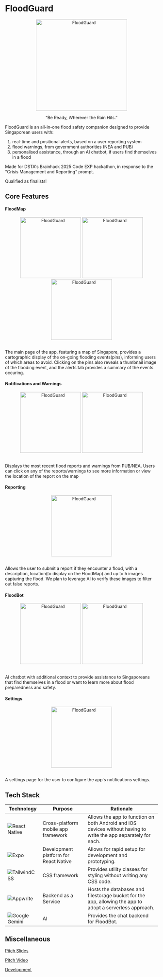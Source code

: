 # FloodGuard

<div align="center">
    <img src="../assets/floodguard.png" alt="FloodGuard" width="300">
    <p align="center">“Be Ready, Wherever the Rain Hits.”<p>
</div>

FloodGuard is an all-in-one flood safety companion designed to provide Singaporean users with:
1. real-time and positional alerts, based on a user reporting system
2. flood warnings, from government authorities (NEA and PUB)
3. personalised assistance, through an AI chatbot, if users find themselves in a flood

Made for DSTA's Brainhack 2025 Code EXP hackathon, in response to the "Crisis Management and Reporting" prompt.

Qualified as finalists!

## Core Features

#### FloodMap
<div align="center">
    <img src="./floodmap1.jpg" alt="FloodGuard" width="200">
    <img src="./floodmap2.jpg" alt="FloodGuard" width="200">
    <img src="./floodmap3.jpg" alt="FloodGuard" width="200">
</div>

</br>

The main page of the app, featuring a map of Singapore, provides a cartographic display of the on-going flooding events(pins), informing users of which areas to avoid. Clicking on the pins also reveals a thumbnail image of the flooding event, and the alerts tab provides a summary of the events occuring.

#### Notifications and Warnings
<div align="center">
    <img src="./notifications1.jpg" alt="FloodGuard" width="200">
    <img src="./notifications2.jpg" alt="FloodGuard" width="200">
</div>

</br>

Displays the most recent flood reports and warnings from PUB/NEA. Users can click on any of the reports/warnings to see more information or view the location of the report on the map 

#### Reporting
<div align="center">
    <img src="./report.jpg" alt="FloodGuard" width="200">
</div>

</br>

Allows the user to submit a report if they encounter a flood, with a description, location(to display on the FloodMap) and up to 5 images capturing the flood. We plan to leverage AI to verify these images to filter out false reports.

#### FloodBot
<div align="center">
    <img src="./floodbot1.jpg" alt="FloodGuard" width="200">
    <img src="./floodbot2.jpg" alt="FloodGuard" width="200">
</div>

</br>

AI chatbot with additional context to provide assistance to Singaporeans that find themselves in a flood or want to learn more about flood preparedness and safety.

#### Settings
<div align="center">
    <img src="./settings.jpg" alt="FloodGuard" width="200">
</div>

</br>

A settings page for the user to configure the app's notifications settings.

## Tech Stack

Technology|Purpose|Rationale
-|-|-
![React Native](https://img.shields.io/badge/react_native-%2320232a.svg?style=for-the-badge&logo=react&logoColor=%2361DAFB) | Cross-platform mobile app framework | Allows the app to function on both Android and iOS devices without having to write the app separately for each.
![Expo](https://img.shields.io/badge/expo-1C1E24?style=for-the-badge&logo=expo&logoColor=#D04A37) | Development platform for React Native | Allows for rapid setup for development and prototyping.
![TailwindCSS](https://img.shields.io/badge/tailwindcss-%2338B2AC.svg?style=for-the-badge&logo=tailwind-css&logoColor=white) | CSS framework | Provides utility classes for styling without writing any CSS code.
![Appwrite](https://img.shields.io/badge/Appwrite-%23FD366E.svg?style=for-the-badge&logo=appwrite&logoColor=white) | Backend as a Service | Hosts the databases and filestorage bucket for the app, allowing the app to adopt a serverless approach.
![Google Gemini](https://img.shields.io/badge/google%20gemini-8E75B2?style=for-the-badge&logo=google%20gemini&logoColor=white) | AI | Provides the chat backend for FloodBot.

## Miscellaneous

[Pitch Slides](Pitch-Slides.pdf)

[Pitch Video](https://youtu.be/hPfeRuxmKIo)

[Development](dev.md)
